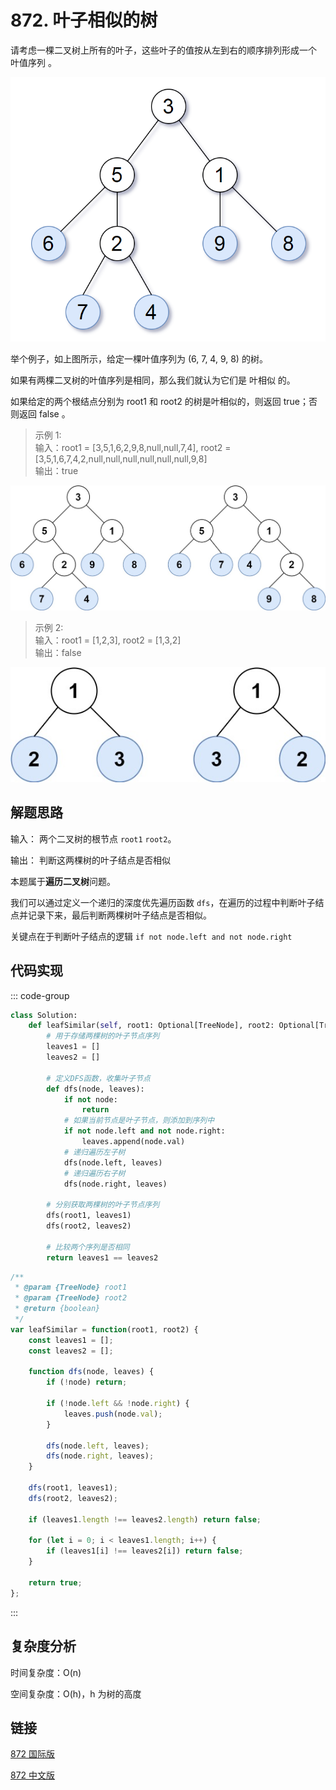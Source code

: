 # 872. 叶子相似的树 <Badge type="tip" text="Easy" />

请考虑一棵二叉树上所有的叶子，这些叶子的值按从左到右的顺序排列形成一个 叶值序列 。

![872-1](./assets/872-1.png)

举个例子，如上图所示，给定一棵叶值序列为 (6, 7, 4, 9, 8) 的树。

如果有两棵二叉树的叶值序列是相同，那么我们就认为它们是 叶相似 的。

如果给定的两个根结点分别为 root1 和 root2 的树是叶相似的，则返回 true；否则返回 false 。

>示例 1:  
输入：root1 = [3,5,1,6,2,9,8,null,null,7,4], root2 = [3,5,1,6,7,4,2,null,null,null,null,null,null,9,8]  
输出：true

![872-2](./assets/872-2.png)

>示例 2:  
输入：root1 = [1,2,3], root2 = [1,3,2]  
输出：false

![872-3](./assets/872-3.png)

## 解题思路

输入： 两个二叉树的根节点 `root1` `root2`。

输出： 判断这两棵树的叶子结点是否相似

本题属于**遍历二叉树**问题。

我们可以通过定义一个递归的深度优先遍历函数 `dfs`，在遍历的过程中判断叶子结点并记录下来，最后判断两棵树叶子结点是否相似。

关键点在于判断叶子结点的逻辑 `if not node.left and not node.right`

## 代码实现

::: code-group

```python
class Solution:
    def leafSimilar(self, root1: Optional[TreeNode], root2: Optional[TreeNode]) -> bool:
        # 用于存储两棵树的叶子节点序列
        leaves1 = []
        leaves2 = []

        # 定义DFS函数，收集叶子节点
        def dfs(node, leaves):
            if not node:
                return
            # 如果当前节点是叶子节点，则添加到序列中
            if not node.left and not node.right:
                leaves.append(node.val)
            # 递归遍历左子树
            dfs(node.left, leaves)
            # 递归遍历右子树
            dfs(node.right, leaves)
        
        # 分别获取两棵树的叶子节点序列
        dfs(root1, leaves1)
        dfs(root2, leaves2)
        
        # 比较两个序列是否相同
        return leaves1 == leaves2
```

```javascript
/**
 * @param {TreeNode} root1
 * @param {TreeNode} root2
 * @return {boolean}
 */
var leafSimilar = function(root1, root2) {
    const leaves1 = [];
    const leaves2 = [];

    function dfs(node, leaves) {
        if (!node) return;

        if (!node.left && !node.right) {
            leaves.push(node.val);
        }

        dfs(node.left, leaves);
        dfs(node.right, leaves);
    }

    dfs(root1, leaves1);
    dfs(root2, leaves2);

    if (leaves1.length !== leaves2.length) return false;

    for (let i = 0; i < leaves1.length; i++) {
        if (leaves1[i] !== leaves2[i]) return false;
    }
    
    return true;
};
```

:::

## 复杂度分析

时间复杂度：O(n)

空间复杂度：O(h)，h 为树的高度

## 链接

[872 国际版](https://leetcode.com/problems/leaf-similar-trees/description/)

[872 中文版](https://leetcode.cn/problems/leaf-similar-trees/description/)
